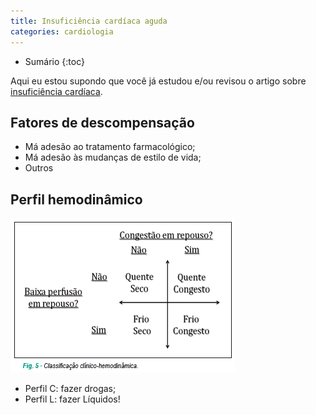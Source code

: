 ```yaml
---
title: Insuficiência cardíaca aguda
categories: cardiologia
---
```


* Sumário
{:toc}

Aqui eu estou supondo que você já estudou e/ou revisou o artigo sobre [insuficiência cardíaca](/cardiologia/ic.html).

## Fatores de descompensação

* Má adesão ao tratamento farmacológico;
* Má adesão às mudanças de estilo de vida;
* Outros

## Perfil hemodinâmico

![Perfil hemodinâmico](/assets/cardiologia/ic-perfil.gif)

* Perfil C: fazer drogas;
* Perfil L: fazer Líquidos!